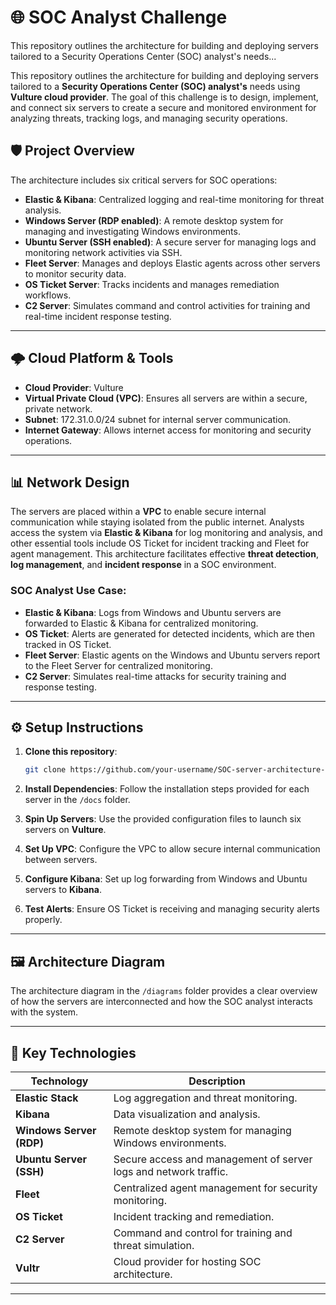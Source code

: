# 🌐 SOC Analyst Challenge



This repository outlines the architecture for building and deploying servers tailored to a Security Operations Center (SOC) analyst's needs...


This repository outlines the architecture for building and deploying servers tailored to a **Security Operations Center (SOC) analyst's** needs using **Vulture cloud provider**. The goal of this challenge is to design, implement, and connect six servers to create a secure and monitored environment for analyzing threats, tracking logs, and managing security operations.

## 🛡️ Project Overview

The architecture includes six critical servers for SOC operations:

- **Elastic & Kibana**: Centralized logging and real-time monitoring for threat analysis.
- **Windows Server (RDP enabled)**: A remote desktop system for managing and investigating Windows environments.
- **Ubuntu Server (SSH enabled)**: A secure server for managing logs and monitoring network activities via SSH.
- **Fleet Server**: Manages and deploys Elastic agents across other servers to monitor security data.
- **OS Ticket Server**: Tracks incidents and manages remediation workflows.
- **C2 Server**: Simulates command and control activities for training and real-time incident response testing.

---

## 🌩️ Cloud Platform & Tools

- **Cloud Provider**: Vulture
- **Virtual Private Cloud (VPC)**: Ensures all servers are within a secure, private network.
- **Subnet**: 172.31.0.0/24 subnet for internal server communication.
- **Internet Gateway**: Allows internet access for monitoring and security operations.

---

## 📊 Network Design

The servers are placed within a **VPC** to enable secure internal communication while staying isolated from the public internet. Analysts access the system via **Elastic & Kibana** for log monitoring and analysis, and other essential tools include OS Ticket for incident tracking and Fleet for agent management. This architecture facilitates effective **threat detection**, **log management**, and **incident response** in a SOC environment.

### **SOC Analyst Use Case:**

- **Elastic & Kibana**: Logs from Windows and Ubuntu servers are forwarded to Elastic & Kibana for centralized monitoring.
- **OS Ticket**: Alerts are generated for detected incidents, which are then tracked in OS Ticket.
- **Fleet Server**: Elastic agents on the Windows and Ubuntu servers report to the Fleet Server for centralized monitoring.
- **C2 Server**: Simulates real-time attacks for security training and response testing.

---

## ⚙️ Setup Instructions

1. **Clone this repository**:
    ```bash
    git clone https://github.com/your-username/SOC-server-architecture-challenge.git
    ```

2. **Install Dependencies**:
    Follow the installation steps provided for each server in the `/docs` folder.

3. **Spin Up Servers**:
    Use the provided configuration files to launch six servers on **Vulture**.

4. **Set Up VPC**:
    Configure the VPC to allow secure internal communication between servers.

5. **Configure Kibana**:
    Set up log forwarding from Windows and Ubuntu servers to **Kibana**.

6. **Test Alerts**:
    Ensure OS Ticket is receiving and managing security alerts properly.

---

## 🖼️ Architecture Diagram

The architecture diagram in the `/diagrams` folder provides a clear overview of how the servers are interconnected and how the SOC analyst interacts with the system.

---

## 🔧 Key Technologies

| Technology              | Description                                                       |
|-------------------------|-------------------------------------------------------------------|
| **Elastic Stack**        | Log aggregation and threat monitoring.                           |
| **Kibana**               | Data visualization and analysis.                                |
| **Windows Server (RDP)** | Remote desktop system for managing Windows environments.         |
| **Ubuntu Server (SSH)**  | Secure access and management of server logs and network traffic. |
| **Fleet**                | Centralized agent management for security monitoring.            |
| **OS Ticket**            | Incident tracking and remediation.                              |
| **C2 Server**            | Command and control for training and threat simulation.          |
| **Vultr**                | Cloud provider for hosting SOC architecture.                    |

---
